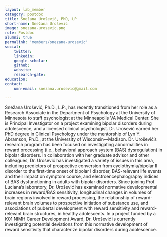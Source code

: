 ```yaml
---
layout: lab_member
category: postdoc
title: Snežana Urošević, PhD, LP
short-name: Snežana Urošević
image: snezana-urosevic.png
role: Postdoc
alumni: true
permalink: 'members/snezana-urosevic'
social:
    twitter: 
    linkedin: 
    google-scholar: 
    github: 
    website:
    research-gate: 
education:
contact:
    umn-email: snezana.urosevic@gmail.com

---
```


Snežana Urošević, Ph.D., L.P., has recently transitioned from her role as a Research Associate in the Department of Psychology at the  University of Minnesota to staff psychologist at the Minneapolis VA Medical Center. She is Principal Investigator on a project examining bipolar disorders during adolescence, and a licensed clinical psychologist. Dr. Urošević earned her PhD degree in Clinical Psychology under the mentorship of Lyn Y. Abramson, Ph.D., at the University of Wisconsin—Madison. Dr. Urošević’s research program has been focused on investigating abnormalities in reward processing (i.e., behavioral approach system (BAS) dysregulation) in bipolar disorders. In collaboration with her graduate advisor and other colleagues, Dr. Urošević has investigated a variety of issues in this area, including predictors of prospective conversion from cyclothymia/bipolar II disorder to the first-time onset of bipolar I disorder, BAS-relevant life events and their impact on symptom course, and electroencephalography indices of BAS dysfunctioning in adults with bipolar disorders.  Since joining Prof. Luciana’s laboratory, Dr. Urošević has examined normative developmental increases in reward/BAS sensitivity, longitudinal changes in volumes of brain regions involved in reward processing, the relationship of reward-relevant brain volumes to prospective initiation of substance use, and associations of pubertal development with reward sensitivity and reward-relevant brain structures, in healthy adolescents. In a project funded by a K01 NIMH Career Development Award, Dr. Urošević is currently investigating potential deviations from this normative development of reward sensitivity that characterize bipolar disorders during adolescence.

